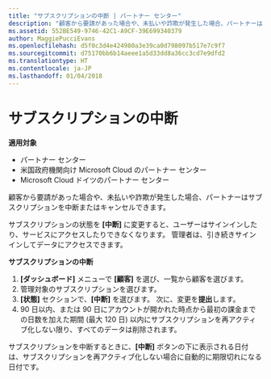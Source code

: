 ```yaml
---
title: "サブスクリプションの中断 | パートナー センター"
description: "顧客から要請があった場合や、未払いや詐欺が発生した場合、パートナーはサブスクリプションを中断またはキャンセルできます。"
ms.assetid: 552BE549-9746-42C1-A9CF-39E699340379
author: MaggiePucciEvans
ms.openlocfilehash: d5f0c3d4e424980a3e39ca0d798097b517e7c9f7
ms.sourcegitcommit: d75170bb6b14aeee1a5d33dd8a36cc3cd7e9dfd2
ms.translationtype: HT
ms.contentlocale: ja-JP
ms.lasthandoff: 01/04/2018
---
```

# <a name="suspend-a-subscription"></a>サブスクリプションの中断

**適用対象**

-  パートナー センター
-  米国政府機関向け Microsoft Cloud のパートナー センター
-  Microsoft Cloud ドイツのパートナー センター

顧客から要請があった場合や、未払いや詐欺が発生した場合、パートナーはサブスクリプションを中断またはキャンセルできます。

サブスクリプションの状態を **[中断]** に変更すると、ユーザーはサインインしたり、サービスにアクセスしたりできなくなります。 管理者は、引き続きサインインしてデータにアクセスできます。

**サブスクリプションの中断**

1.  **[ダッシュボード]** メニューで **[顧客]** を選び、一覧から顧客を選びます。
2.  管理対象のサブスクリプションを選びます。
3.  **[状態]** セクションで、**[中断]** を選びます。 次に、変更を**提出**します。
4.  90 日以内、または 90 日にアカウントが開かれた時点から最初の課金までの日数を加えた期間 (最大 120 日) 以内にサブスクリプションを再アクティブ化しない限り、すべてのデータは削除されます。

サブスクリプションを中断するときに、**[中断]** ボタンの下に表示される日付は、サブスクリプションを再アクティブ化しない場合に自動的に期限切れになる日付です。 
